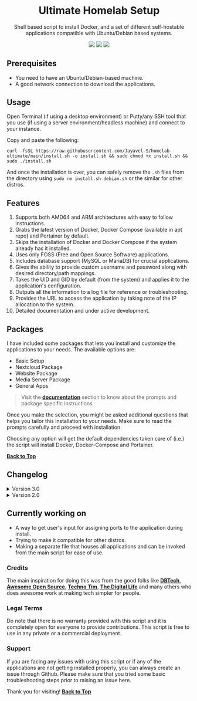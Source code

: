 <h1 align="center" style="margin-top: 0px;">Ultimate Homelab Setup</h1>

<p align="center" >Shell based script to install Docker, and a set of different self-hostable applications compatible with Ubuntu/Debian based systems.</p>

<p align="center">
<img src="https://img.shields.io/badge/Built%20with-%E2%9D%A4-ffffff"> <img src="https://img.shields.io/badge/Powered%20by-Coffee-ffffff"> <img src="https://img.shields.io/badge/License-GPLv3-ffffff">  
</p>

## Prerequisites
  - You need to have an Ubuntu/Debian-based machine.
  - A good network connection to download the applications.
 
## Usage

Open Terminal (if using a desktop environment) or Putty/any SSH tool that you use (if using a server environment/headless machine) and connect to your instance. 

Copy and paste the following:

```
curl -fsSL https://raw.githubusercontent.com/Jayavel-S/homelab-ultimate/main/install.sh -o install.sh && sudo chmod +x install.sh && sudo ./install.sh
```

And once the installation is over, you can safely remove the `.sh` files from the directory using `sudo rm install.sh debian.sh` or the similar for other distros.

## Features

1. Supports both AMD64 and ARM architectures with easy to follow instructions.
2. Grabs the latest version of Docker, Docker Compose (available in apt repo) and Portainer by default.
3. Skips the installation of Docker and Docker Compose if the system already has it installed.
4. Uses only FOSS (Free and Open Source Software) applications.
5. Includes database support (MySQL or MariaDB) for crucial applications.
6. Gives the ability to provide custom username and password along with desired directory/path mappings.
7. Takes the UID and GID by default (from the system) and applies it to the application's configuration.
8. Outputs all the information to a log file for reference or troubleshooting.
9. Provides the URL to access the application by taking note of the IP allocation to the system.
10. Detailed documentation and under active development.

## Packages

I have included some packages that lets you install and customize the applications to your needs. The available options are:

- Basic Setup
- Nextcloud Package
- Website Package
- Media Server Package
- General Apps

>Visit the **[documentation](https://github.com/Jayavel-S/homelab-ultimate/blob/main/docs/README.md)** section to know about the prompts and package specific instructions.

Once you make the selection, you might be asked additional questions that helps you tailor this installation to your needs. Make sure to read the prompts carefully and proceed with installation.

Choosing any option will get the default dependencies taken care of (i.e.) the script will install Docker, Docker-Compose and Portainer.

**[Back to Top](#ultimate-homelab-setup)**

## Changelog

<details><summary>Version 3.0</summary>
<p>

   - Added support for CentOS, and Fedora distributions.
   - Updated the script to fetch the latest version of Docker Compose directly from their repository.
   - Improved the updates check.

</p>
</details>

<details><summary>Version 2.0</summary>
<p>

   - Added UI like support for getting user inputs using Whiptail.
   - Users can now just select the apps they want installed from the check list displayed.
   - Added Portainer check to see if Portainer is already installed.
   - Provided a selection menu for users to choose if they want to install Portainer or not.
   - Fixed the spinner! (previous version sometimes ended abruptly in some devices).

</p>
</details>

## Currently working on

   - A way to get user's input for assigning ports to the application during install.
   - Trying to make it compatible for other distros.
   - Making a separate file that houses all applications and can be invoked from the main script for ease of use.

### Credits
The main inspiration for doing this was from the good folks like **[DBTech](https://www.youtube.com/c/DBTechYT)**, **[Awesome Open Source](https://www.youtube.com/c/AwesomeOpenSource)**, **[Techno Tim](https://www.youtube.com/c/TechnoTimLive)**, **[The Digital Life](https://www.youtube.com/c/TheDigitalLifeTech)** and many others who does awesome work at making tech simpler for people. 

### Legal Terms

Do note that there is no warranty provided with this script and it is completely open for everyone to provide contributions. This script is free to use in any private or a commercial deployment.

### Support

If you are facing any issues with using this script or if any of the applications are not getting installed properly, you can always create an issue through Github. Please make sure that you tried some basic troubleshooting steps prior to raising an issue here.


Thank you for visiting! 
**[Back to Top](#ultimate-homelab-setup)**
